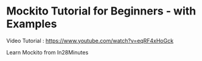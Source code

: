 # Mockito Tutorial for Beginners - with Examples
Video Tutorial : https://www.youtube.com/watch?v=eqRF4xHoGck

Learn Mockito from In28Minutes
